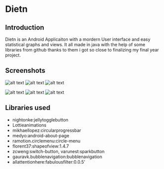 <h1>Dietn</h1>
<h2>Introduction</h2>

Dietn is an Android Applicaiton with a mordern User interface and easy statistical graphs and views.
It all made in java with the help of some libraries from github thanks to them i got so close to finalizing my final year project.

<h2>Screenshots</h2>

![alt text](https://user-images.githubusercontent.com/37891898/90628487-51b53780-e23b-11ea-8f97-c7a6091b69f5.jpg)    ![alt text](https://user-images.githubusercontent.com/37891898/90628418-334f3c00-e23b-11ea-80c9-75559bd5bbae.jpg)    ![alt text](https://user-images.githubusercontent.com/37891898/90628451-42ce8500-e23b-11ea-97c0-f0454b17549e.jpg)

![alt text](https://user-images.githubusercontent.com/37891898/90628559-73aeba00-e23b-11ea-8352-4ff2e9d6530a.jpg)    ![alt text](https://user-images.githubusercontent.com/37891898/90628586-7f9a7c00-e23b-11ea-841f-ae2e8f8c8877.jpg)    ![alt text](https://user-images.githubusercontent.com/37891898/90628618-8cb76b00-e23b-11ea-81f5-a963c2c116ca.jpg)

<h2>Libraries used</h2>

  - nightonke:jellytogglebutton
  - Lottieanimations
  - mikhaellopez:circularprogressbar
  - medyo:android-about-page
  - ramotion.circlemenu:circle-menu
  - florent37:shapeofview:1.4.7
  - zcweng:switch-button, varunest:sparkbutton
  - gauravk.bubblenavigation:bubblenavigation
  - allattentionhere:fabulousfilter:0.0.5'
